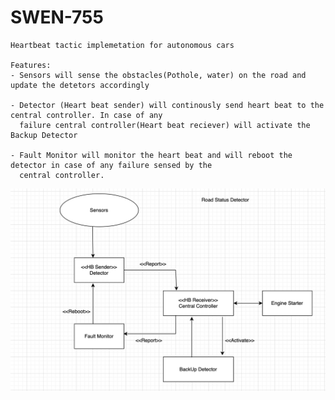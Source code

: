 # SWEN-755
    Heartbeat tactic implemetation for autonomous cars
    
    Features:
    - Sensors will sense the obstacles(Pothole, water) on the road and update the detetors accordingly
    
    - Detector (Heart beat sender) will continously send heart beat to the central controller. In case of any 
      failure central controller(Heart beat reciever) will activate the Backup Detector

    - Fault Monitor will monitor the heart beat and will reboot the detector in case of any failure sensed by the
      central controller.
    
![img.png](img.png)